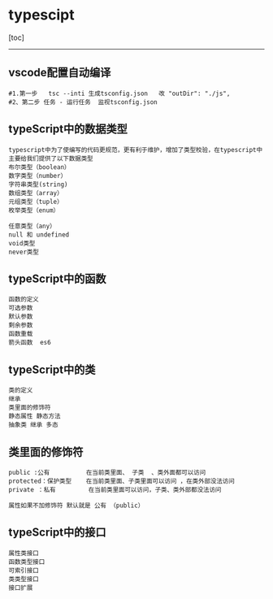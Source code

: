 # typescipt

[toc]

---

## vscode配置自动编译
```
#1.第一步   tsc --inti 生成tsconfig.json   改 "outDir": "./js",  
#2、第二步 任务 - 运行任务  监视tsconfig.json
```

## typeScript中的数据类型
```
typescript中为了使编写的代码更规范，更有利于维护，增加了类型校验，在typescript中主要给我们提供了以下数据类型
布尔类型（boolean）
数字类型（number）
字符串类型(string)
数组类型（array）
元组类型（tuple）
枚举类型（enum）

任意类型（any）
null 和 undefined
void类型
never类型
```

## typeScript中的函数
```
函数的定义
可选参数
默认参数
剩余参数
函数重载
箭头函数  es6
```

## typeScript中的类
```
类的定义
继承
类里面的修饰符
静态属性 静态方法
抽象类 继承 多态
```

## 类里面的修饰符
```
public :公有          在当前类里面、 子类  、类外面都可以访问
protected：保护类型    在当前类里面、子类里面可以访问 ，在类外部没法访问
private ：私有         在当前类里面可以访问，子类、类外部都没法访问

属性如果不加修饰符 默认就是 公有 （public）
```

## typeScript中的接口
```
属性类接口
函数类型接口
可索引接口
类类型接口
接口扩展
```